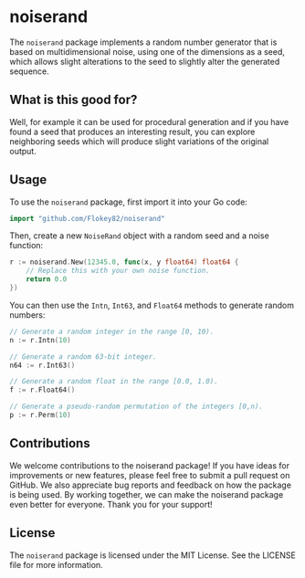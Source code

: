 # noiserand

The `noiserand` package implements a random number generator that is based on multidimensional noise, using one of the dimensions as a seed, which allows slight alterations to the seed to slightly alter the generated sequence.

## What is this good for?

Well, for example it can be used for procedural generation and if you have found a seed that produces an interesting result, you can explore neighboring seeds which will produce slight variations of the original output.

## Usage

To use the `noiserand` package, first import it into your Go code:

```go
import "github.com/Flokey82/noiserand"
```

Then, create a new `NoiseRand` object with a random seed and a noise function:

```go
r := noiserand.New(12345.0, func(x, y float64) float64 {
    // Replace this with your own noise function.
    return 0.0
})
```

You can then use the `Intn`, `Int63`, and `Float64` methods to generate random numbers:

```go
// Generate a random integer in the range [0, 10).
n := r.Intn(10)

// Generate a random 63-bit integer.
n64 := r.Int63()

// Generate a random float in the range [0.0, 1.0).
f := r.Float64()

// Generate a pseudo-random permutation of the integers [0,n).
p := r.Perm(10)
```

## Contributions

We welcome contributions to the noiserand package! If you have ideas for improvements or new features, please feel free to submit a pull request on GitHub. We also appreciate bug reports and feedback on how the package is being used. By working together, we can make the noiserand package even better for everyone. Thank you for your support!

## License

The `noiserand` package is licensed under the MIT License. See the LICENSE file for more information.

